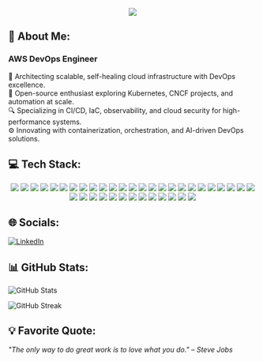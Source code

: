 <p align="center">
  <img src="https://readme-typing-svg.demolab.com?font=Fira+Code&size=24&pause=1000&color=00FF00&center=true&vCenter=true&width=700&lines=👋+Hello%2C+Tech+Visionaries!;🚀+I+am+Tripti+Singh;☁️+AWS+DevOps+Engineer+and+Cloud+Enthusiast;⚙️+Automating+Infrastructure+with+DevOps+Excellence" />
</p>


## 💫 About Me:
### AWS DevOps Engineer 

🚀 Architecting scalable, self-healing cloud infrastructure with DevOps excellence.  
🌱 Open-source enthusiast exploring Kubernetes, CNCF projects, and automation at scale.  
🔍 Specializing in CI/CD, IaC, observability, and cloud security for high-performance systems.  
⚙️ Innovating with containerization, orchestration, and AI-driven DevOps solutions.  

## 💻 Tech Stack:
<p align="center">
  <img src="https://img.shields.io/badge/Shell_Script-%2312100E.svg?style=for-the-badge&logo=gnu-bash&logoColor=white" />
  <img src="https://img.shields.io/badge/Python-%2314354C.svg?style=for-the-badge&logo=python&logoColor=white" />
  <img src="https://img.shields.io/badge/AWS-%23FF9900.svg?style=for-the-badge&logo=amazon-aws&logoColor=white" />
  <img src="https://img.shields.io/badge/Jenkins-%23D24939.svg?style=for-the-badge&logo=jenkins&logoColor=white" />
  <img src="https://img.shields.io/badge/GitLab_CI-%23FC6D26.svg?style=for-the-badge&logo=gitlab&logoColor=white" />
  <img src="https://img.shields.io/badge/Git-%23F05032.svg?style=for-the-badge&logo=git&logoColor=white" />
  <img src="https://img.shields.io/badge/GitHub_Actions-%232088FF.svg?style=for-the-badge&logo=github-actions&logoColor=white" />
  <img src="https://img.shields.io/badge/Docker-%230db7ed.svg?style=for-the-badge&logo=docker&logoColor=white" />
  <img src="https://img.shields.io/badge/Gradle-%2302303A.svg?style=for-the-badge&logo=gradle&logoColor=white" />
  <img src="https://img.shields.io/badge/Grafana-%23F46800.svg?style=for-the-badge&logo=grafana&logoColor=white" />
  <img src="https://img.shields.io/badge/Notion-%23000000.svg?style=for-the-badge&logo=notion&logoColor=white" />
  <img src="https://img.shields.io/badge/Kubernetes-%23326CE5.svg?style=for-the-badge&logo=kubernetes&logoColor=white" />
  <img src="https://img.shields.io/badge/Prometheus-%23E6522C.svg?style=for-the-badge&logo=prometheus&logoColor=white" />
  <img src="https://img.shields.io/badge/Terraform-%237B42BC.svg?style=for-the-badge&logo=terraform&logoColor=white" />
  <img src="https://img.shields.io/badge/Ansible-%23EE0000.svg?style=for-the-badge&logo=ansible&logoColor=white" />
  <img src="https://img.shields.io/badge/AWS-%23FF9900.svg?style=for-the-badge&logo=amazonaws&logoColor=white" />
  <img src="https://img.shields.io/badge/EC2-%230072C6.svg?style=for-the-badge&logo=amazonaws&logoColor=white" />
  <img src="https://img.shields.io/badge/S3-%239C9C9C.svg?style=for-the-badge&logo=amazonaws&logoColor=white" />
  <img src="https://img.shields.io/badge/RDS-%23007DBC.svg?style=for-the-badge&logo=amazonaws&logoColor=white" />
  <img src="https://img.shields.io/badge/Lambda-%23FF9900.svg?style=for-the-badge&logo=awslambda&logoColor=white" />
  <img src="https://img.shields.io/badge/VPC-%23005C99.svg?style=for-the-badge&logo=amazonaws&logoColor=white" />
  <img src="https://img.shields.io/badge/IAM-%230079C1.svg?style=for-the-badge&logo=amazonaws&logoColor=white" />
  
  <!-- DevOps & Infra -->
  <img src="https://img.shields.io/badge/CloudFormation-%23D34E00.svg?style=for-the-badge&logo=amazonaws&logoColor=white" />
  <img src="https://img.shields.io/badge/CloudWatch-%23232F3E.svg?style=for-the-badge&logo=amazonaws&logoColor=white" />
  <img src="https://img.shields.io/badge/CloudTrail-%23232F3E.svg?style=for-the-badge&logo=amazonaws&logoColor=white" />

  <!-- CI/CD -->
  <img src="https://img.shields.io/badge/CodePipeline-%23232F3E.svg?style=for-the-badge&logo=amazonaws&logoColor=white" />
  <img src="https://img.shields.io/badge/CodeBuild-%23F29111.svg?style=for-the-badge&logo=amazonaws&logoColor=white" />
  <img src="https://img.shields.io/badge/CodeDeploy-%23F29111.svg?style=for-the-badge&logo=amazonaws&logoColor=white" />
  <img src="https://img.shields.io/badge/CodeCommit-%231F4F93.svg?style=for-the-badge&logo=amazonaws&logoColor=white" />

  <!-- Networking & CDN -->
  <img src="https://img.shields.io/badge/Route_53-%233B82F6.svg?style=for-the-badge&logo=amazonaws&logoColor=white" />
  <img src="https://img.shields.io/badge/API_Gateway-%23232F3E.svg?style=for-the-badge&logo=amazonaws&logoColor=white" />
  <img src="https://img.shields.io/badge/CloudFront-%23FF9900.svg?style=for-the-badge&logo=amazonaws&logoColor=white" />

  <!-- Containers & Orchestration -->
  <img src="https://img.shields.io/badge/ECS-%23FF9900.svg?style=for-the-badge&logo=amazonaws&logoColor=white" />
  <img src="https://img.shields.io/badge/EKS-%23326CE5.svg?style=for-the-badge&logo=amazonaws&logoColor=white" />

  <!-- Serverless & Messaging -->
  <img src="https://img.shields.io/badge/SNS-%23232F3E.svg?style=for-the-badge&logo=amazonaws&logoColor=white" />
  <img src="https://img.shields.io/badge/SQS-%23232F3E.svg?style=for-the-badge&logo=amazonaws&logoColor=white" />

  <!-- Monitoring & Security -->
  <img src="https://img.shields.io/badge/GuardDuty-%230F0F0F.svg?style=for-the-badge&logo=amazonaws&logoColor=white" />
  <img src="https://img.shields.io/badge/Secrets_Manager-%23D62549.svg?style=for-the-badge&logo=amazonaws&logoColor=white" />
</p>

## 🌐 Socials:
[![LinkedIn](https://img.shields.io/badge/LinkedIn-%230077B5.svg?style=for-the-badge&logo=linkedin&logoColor=white)](https://www.linkedin.com/in/-triptisingh/)

## 📊 GitHub Stats:
![GitHub Stats](https://github-readme-stats.vercel.app/api?username=Trptisingh&show_icons=true&theme=tokyonight)  

![GitHub Streak](https://github-readme-streak-stats.herokuapp.com/?user=Trptisingh&theme=radical)  


## 💡 Favorite Quote:
*"The only way to do great work is to love what you do." – Steve Jobs*  
